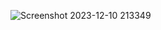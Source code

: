 ![Screenshot 2023-12-10 213349](https://github.com/arpitvermaofficial/Alemeno/assets/99536186/3630ee05-1328-454f-979e-05c97dedef50)
